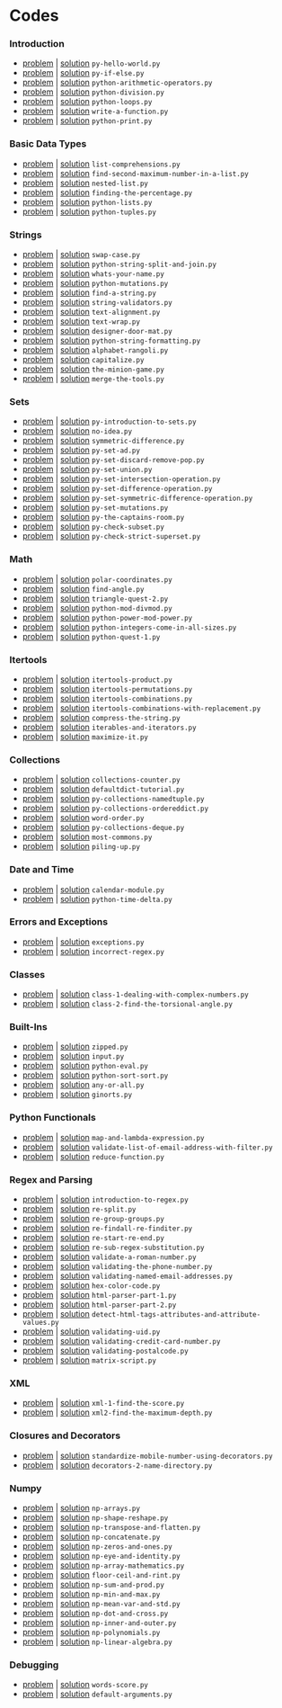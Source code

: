 # Codes
### Introduction
- [problem](https://www.hackerrank.com/challenges/py-hello-world) | [solution](py-hello-world.py) `py-hello-world.py`
- [problem](https://www.hackerrank.com/challenges/py-if-else) | [solution](py-if-else.py) `py-if-else.py`
- [problem](https://www.hackerrank.com/challenges/python-arithmetic-operators) | [solution](python-arithmetic-operators.py) `python-arithmetic-operators.py`
- [problem](https://www.hackerrank.com/challenges/python-division) | [solution](python-division.py) `python-division.py`
- [problem](https://www.hackerrank.com/challenges/python-loops) | [solution](python-loops.py) `python-loops.py`
- [problem](https://www.hackerrank.com/challenges/write-a-function) | [solution](write-a-function.py) `write-a-function.py`
- [problem](https://www.hackerrank.com/challenges/python-print) | [solution](python-print.py) `python-print.py`
### Basic Data Types
- [problem](https://www.hackerrank.com/challenges/list-comprehensions) | [solution](list-comprehensions.py) `list-comprehensions.py`
- [problem](https://www.hackerrank.com/challenges/find-second-maximum-number-in-a-list) | [solution](find-second-maximum-number-in-a-list.py) `find-second-maximum-number-in-a-list.py`
- [problem](https://www.hackerrank.com/challenges/nested-list) | [solution](nested-list.py) `nested-list.py`
- [problem](https://www.hackerrank.com/challenges/finding-the-percentage) | [solution](finding-the-percentage.py) `finding-the-percentage.py`
- [problem](https://www.hackerrank.com/challenges/python-lists) | [solution](python-lists.py) `python-lists.py`
- [problem](https://www.hackerrank.com/challenges/python-tuples) | [solution](python-tuples.py) `python-tuples.py`
### Strings
- [problem](https://www.hackerrank.com/challenges/swap-case) | [solution](swap-case.py) `swap-case.py`
- [problem](https://www.hackerrank.com/challenges/python-string-split-and-join) | [solution](python-string-split-and-join.py) `python-string-split-and-join.py`
- [problem](https://www.hackerrank.com/challenges/whats-your-name) | [solution](whats-your-name.py) `whats-your-name.py`
- [problem](https://www.hackerrank.com/challenges/python-mutations) | [solution](python-mutations.py) `python-mutations.py`
- [problem](https://www.hackerrank.com/challenges/find-a-string) | [solution](find-a-string.py) `find-a-string.py`
- [problem](https://www.hackerrank.com/challenges/string-validators) | [solution](string-validators.py) `string-validators.py`
- [problem](https://www.hackerrank.com/challenges/text-alignment) | [solution](text-alignment.py) `text-alignment.py`
- [problem](https://www.hackerrank.com/challenges/text-wrap) | [solution](text-wrap.py) `text-wrap.py`
- [problem](https://www.hackerrank.com/challenges/designer-door-mat) | [solution](designer-door-mat.py) `designer-door-mat.py`
- [problem](https://www.hackerrank.com/challenges/python-string-formatting) | [solution](python-string-formatting.py) `python-string-formatting.py`
- [problem](https://www.hackerrank.com/challenges/alphabet-rangoli) | [solution](alphabet-rangoli.py) `alphabet-rangoli.py`
- [problem](https://www.hackerrank.com/challenges/capitalize) | [solution](capitalize.py) `capitalize.py`
- [problem](https://www.hackerrank.com/challenges/the-minion-game) | [solution](the-minion-game.py) `the-minion-game.py`
- [problem](https://www.hackerrank.com/challenges/merge-the-tools) | [solution](merge-the-tools.py) `merge-the-tools.py`
### Sets
- [problem](https://www.hackerrank.com/challenges/py-introduction-to-sets) | [solution](py-introduction-to-sets.py) `py-introduction-to-sets.py`
- [problem](https://www.hackerrank.com/challenges/no-idea) | [solution](no-idea.py) `no-idea.py`
- [problem](https://www.hackerrank.com/challenges/symmetric-difference) | [solution](symmetric-difference.py) `symmetric-difference.py`
- [problem](https://www.hackerrank.com/challenges/py-set-add) | [solution](py-set-ad.py) `py-set-ad.py`
- [problem](https://www.hackerrank.com/challenges/py-set-discard-remove-pop) | [solution](py-set-discard-remove-pop.py) `py-set-discard-remove-pop.py`
- [problem](https://www.hackerrank.com/challenges/py-set-union) | [solution](py-set-union.py) `py-set-union.py`
- [problem](https://www.hackerrank.com/challenges/py-set-intersection-operation) | [solution](py-set-intersection-operation.py) `py-set-intersection-operation.py`
- [problem](https://www.hackerrank.com/challenges/py-set-difference-operation) | [solution](py-set-difference-operation.py) `py-set-difference-operation.py`
- [problem](https://www.hackerrank.com/challenges/py-set-symmetric-difference-operation) | [solution](py-set-symmetric-difference-operation.py) `py-set-symmetric-difference-operation.py`
- [problem](https://www.hackerrank.com/challenges/py-set-mutations) | [solution](py-set-mutations.py) `py-set-mutations.py`
- [problem](https://www.hackerrank.com/challenges/py-the-captains-room) | [solution](py-the-captains-room.py) `py-the-captains-room.py`
- [problem](https://www.hackerrank.com/challenges/py-check-subset) | [solution](py-check-subset.py) `py-check-subset.py`
- [problem](https://www.hackerrank.com/challenges/py-check-strict-superset) | [solution](py-check-strict-superset.py) `py-check-strict-superset.py`
### Math
- [problem](https://www.hackerrank.com/challenges/polar-coordinates) | [solution](polar-coordinates.py) `polar-coordinates.py`
- [problem](https://www.hackerrank.com/challenges/find-angle) | [solution](find-angle.py) `find-angle.py`
- [problem](https://www.hackerrank.com/challenges/triangle-quest-2) | [solution](triangle-quest-2.py) `triangle-quest-2.py`
- [problem](https://www.hackerrank.com/challenges/python-mod-divmod) | [solution](python-mod-divmod.py) `python-mod-divmod.py`
- [problem](https://www.hackerrank.com/challenges/python-power-mod-power) | [solution](python-power-mod-power.py) `python-power-mod-power.py`
- [problem](https://www.hackerrank.com/challenges/python-integers-come-in-all-sizes) | [solution](python-integers-come-in-all-sizes.py) `python-integers-come-in-all-sizes.py`
- [problem](https://www.hackerrank.com/challenges/python-quest-1) | [solution](python-quest-1.py) `python-quest-1.py`
### Itertools
- [problem](https://www.hackerrank.com/challenges/itertools-product) | [solution](itertools-product.py) `itertools-product.py`
- [problem](https://www.hackerrank.com/challenges/itertools-permutations) | [solution](itertools-permutations.py) `itertools-permutations.py`
- [problem](https://www.hackerrank.com/challenges/itertools-combinations) | [solution](itertools-combinations.py) `itertools-combinations.py`
- [problem](https://www.hackerrank.com/challenges/itertools-combinations-with-replacement) | [solution](itertools-combinations-with-replacement.py) `itertools-combinations-with-replacement.py`
- [problem](https://www.hackerrank.com/challenges/compress-the-string) | [solution](compress-the-string.py) `compress-the-string.py`
- [problem](https://www.hackerrank.com/challenges/iterables-and-iterators) | [solution](iterables-and-iterators.py) `iterables-and-iterators.py`
- [problem](https://www.hackerrank.com/challenges/maximize-it) | [solution](maximize-it.py) `maximize-it.py`
### Collections
- [problem](https://www.hackerrank.com/challenges/collections-counter) | [solution](collections-counter.py) `collections-counter.py`
- [problem](https://www.hackerrank.com/challenges/defaultdict-tutorial) | [solution](defaultdict-tutorial.py) `defaultdict-tutorial.py`
- [problem](https://www.hackerrank.com/challenges/py-collections-namedtuple) | [solution](py-collections-namedtuple.py) `py-collections-namedtuple.py`
- [problem](https://www.hackerrank.com/challenges/py-collections-ordereddict) | [solution](py-collections-ordereddict.py) `py-collections-ordereddict.py`
- [problem](https://www.hackerrank.com/challenges/word-order) | [solution](word-order.py) `word-order.py`
- [problem](https://www.hackerrank.com/challenges/py-collections-deque) | [solution](py-collections-deque.py) `py-collections-deque.py`
- [problem](https://www.hackerrank.com/challenges/most-commons) | [solution](most-commons.py) `most-commons.py`
- [problem](https://www.hackerrank.com/challenges/piling-up) | [solution](piling-up.py) `piling-up.py`
### Date and Time
- [problem](https://www.hackerrank.com/challenges/calendar-module) | [solution](calendar-module.py) `calendar-module.py`
- [problem](https://www.hackerrank.com/challenges/python-time-delta) | [solution](python-time-delta.py) `python-time-delta.py`
### Errors and Exceptions
- [problem](https://www.hackerrank.com/challenges/exceptions) | [solution](exceptions.py) `exceptions.py`
- [problem](https://www.hackerrank.com/challenges/incorrect-regex) | [solution](incorrect-regex.py) `incorrect-regex.py`
### Classes
- [problem](https://www.hackerrank.com/challenges/class-1-dealing-with-complex-numbers) | [solution](class-1-dealing-with-complex-numbers.py) `class-1-dealing-with-complex-numbers.py`
- [problem](https://www.hackerrank.com/challenges/class-2-find-the-torsional-angle) | [solution](class-2-find-the-torsional-angle.py) `class-2-find-the-torsional-angle.py`
### Built-Ins
- [problem](https://www.hackerrank.com/challenges/zipped) | [solution](zipped.py) `zipped.py`
- [problem](https://www.hackerrank.com/challenges/input) | [solution](input.py) `input.py`
- [problem](https://www.hackerrank.com/challenges/python-eval) | [solution](python-eval.py) `python-eval.py`
- [problem](https://www.hackerrank.com/challenges/python-sort-sort) | [solution](python-sort-sort.py) `python-sort-sort.py`
- [problem](https://www.hackerrank.com/challenges/any-or-all) | [solution](any-or-all.py) `any-or-all.py`
- [problem](https://www.hackerrank.com/challenges/ginorts) | [solution](ginorts.py) `ginorts.py`
### Python Functionals
- [problem](https://www.hackerrank.com/challenges/map-and-lambda-expression) | [solution](map-and-lambda-expression.py) `map-and-lambda-expression.py`
- [problem](https://www.hackerrank.com/challenges/validate-list-of-email-address-with-filter) | [solution](validate-list-of-email-address-with-filter.py) `validate-list-of-email-address-with-filter.py`
- [problem](https://www.hackerrank.com/challenges/reduce-function) | [solution](reduce-function.py) `reduce-function.py`
### Regex and Parsing
- [problem](https://www.hackerrank.com/challenges/introduction-to-regex) | [solution](introduction-to-regex.py) `introduction-to-regex.py`
- [problem](https://www.hackerrank.com/challenges/re-split) | [solution](re-split.py) `re-split.py`
- [problem](https://www.hackerrank.com/challenges/re-group-groups) | [solution](re-group-groups.py) `re-group-groups.py`
- [problem](https://www.hackerrank.com/challenges/re-findall-re-finditer) | [solution](re-findall-re-finditer.py) `re-findall-re-finditer.py`
- [problem](https://www.hackerrank.com/challenges/re-start-re-end) | [solution](re-start-re-end.py) `re-start-re-end.py`
- [problem](https://www.hackerrank.com/challenges/re-sub-regex-substitution) | [solution](re-sub-regex-substitution.py) `re-sub-regex-substitution.py`
- [problem](https://www.hackerrank.com/challenges/validate-a-roman-number) | [solution](validate-a-roman-number.py) `validate-a-roman-number.py`
- [problem](https://www.hackerrank.com/challenges/validating-the-phone-number) | [solution](validating-the-phone-number.py) `validating-the-phone-number.py`
- [problem](https://www.hackerrank.com/challenges/validating-named-email-addresses) | [solution](validating-named-email-addresses.py) `validating-named-email-addresses.py`
- [problem](https://www.hackerrank.com/challenges/hex-color-code) | [solution](hex-color-code.py) `hex-color-code.py`
- [problem](https://www.hackerrank.com/challenges/html-parser-part-1) | [solution](html-parser-part-1.py) `html-parser-part-1.py`
- [problem](https://www.hackerrank.com/challenges/html-parser-part-2) | [solution](html-parser-part-2.py) `html-parser-part-2.py`
- [problem](https://www.hackerrank.com/challenges/detect-html-tags-attributes-and-attribute-values) | [solution](detect-html-tags-attributes-and-attribute-values.py) `detect-html-tags-attributes-and-attribute-values.py`
- [problem](https://www.hackerrank.com/challenges/validating-uid) | [solution](validating-uid.py) `validating-uid.py`
- [problem](https://www.hackerrank.com/challenges/validating-credit-card-number) | [solution](validating-credit-card-number.py) `validating-credit-card-number.py`
- [problem](https://www.hackerrank.com/challenges/validating-postalcode) | [solution](validating-postalcode.py) `validating-postalcode.py`
- [problem](https://www.hackerrank.com/challenges/matrix-script) | [solution](matrix-script.py) `matrix-script.py`
### XML
- [problem](https://www.hackerrank.com/challenges/xml-1-find-the-score) | [solution](xml-1-find-the-score.py) `xml-1-find-the-score.py`
- [problem](https://www.hackerrank.com/challenges/xml2-find-the-maximum-depth) | [solution](xml2-find-the-maximum-depth.py) `xml2-find-the-maximum-depth.py`
### Closures and Decorators
- [problem](https://www.hackerrank.com/challenges/standardize-mobile-number-using-decorators) | [solution](standardize-mobile-number-using-decorators.py) `standardize-mobile-number-using-decorators.py`
- [problem](https://www.hackerrank.com/challenges/decorators-2-name-directory) | [solution](decorators-2-name-directory.py) `decorators-2-name-directory.py`
### Numpy
- [problem](https://www.hackerrank.com/challenges/np-arrays) | [solution](np-arrays.py) `np-arrays.py`
- [problem](https://www.hackerrank.com/challenges/np-shape-reshape) | [solution](np-shape-reshape.py) `np-shape-reshape.py`
- [problem](https://www.hackerrank.com/challenges/np-transpose-and-flatten) | [solution](np-transpose-and-flatten.py) `np-transpose-and-flatten.py`
- [problem](https://www.hackerrank.com/challenges/np-concatenate) | [solution](np-concatenate.py) `np-concatenate.py`
- [problem](https://www.hackerrank.com/challenges/np-zeros-and-ones) | [solution](np-zeros-and-ones.py) `np-zeros-and-ones.py`
- [problem](https://www.hackerrank.com/challenges/np-eye-and-identity) | [solution](np-eye-and-identity.py) `np-eye-and-identity.py`
- [problem](https://www.hackerrank.com/challenges/np-array-mathematics) | [solution](np-array-mathematics.py) `np-array-mathematics.py`
- [problem](https://www.hackerrank.com/challenges/floor-ceil-and-rint) | [solution](floor-ceil-and-rint.py) `floor-ceil-and-rint.py`
- [problem](https://www.hackerrank.com/challenges/np-sum-and-prod) | [solution](np-sum-and-prod.py) `np-sum-and-prod.py`
- [problem](https://www.hackerrank.com/challenges/np-min-and-max) | [solution](np-min-and-max.py) `np-min-and-max.py`
- [problem](https://www.hackerrank.com/challenges/np-mean-var-and-std) | [solution](np-mean-var-and-std.py) `np-mean-var-and-std.py`
- [problem](https://www.hackerrank.com/challenges/np-dot-and-cross) | [solution](np-dot-and-cross.py) `np-dot-and-cross.py`
- [problem](https://www.hackerrank.com/challenges/np-inner-and-outer) | [solution](np-inner-and-outer.py) `np-inner-and-outer.py`
- [problem](https://www.hackerrank.com/challenges/np-polynomials) | [solution](np-polynomials.py) `np-polynomials.py`
- [problem](https://www.hackerrank.com/challenges/np-linear-algebra) | [solution](np-linear-algebra.py) `np-linear-algebra.py`
### Debugging
- [problem](https://www.hackerrank.com/challenges/words-score) | [solution](words-score.py) `words-score.py`
- [problem](https://www.hackerrank.com/challenges/default-arguments) | [solution](default-arguments.py) `default-arguments.py`